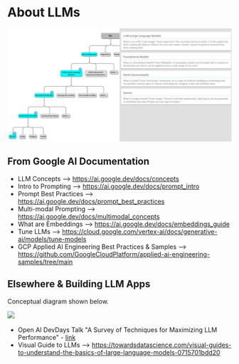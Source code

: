 # About LLMs

<img src="https://github.com/lynnlangit/gcp-essentials/blob/master/6_AI-ML/images/llm-hierarchy.png" width=800>

## From Google AI Documentation
  - LLM Concepts --> https://ai.google.dev/docs/concepts
  - Intro to Prompting --> https://ai.google.dev/docs/prompt_intro
  - Prompt Best Practices --> https://ai.google.dev/docs/prompt_best_practices
  - Multi-modal Prompting --> https://ai.google.dev/docs/multimodal_concepts
  - What are Embeddings --> https://ai.google.dev/docs/embeddings_guide
  - Tune LLMs --> https://cloud.google.com/vertex-ai/docs/generative-ai/models/tune-models
  - GCP Applied AI Engineering Best Practices & Samples --> https://github.com/GoogleCloudPlatform/applied-ai-engineering-samples/tree/main

## Elsewhere & Building LLM Apps

Conceptual diagram shown below.

<img src="xxx" width=800>

 - Open AI DevDays Talk "A Survey of Techniques for Maximizing LLM Performance" - [link](https://www.youtube.com/watch?v=ahnGLM-RC1Y)
 - Visual Guide to LLMs --> https://towardsdatascience.com/visual-guides-to-understand-the-basics-of-large-language-models-0715701bdd20
